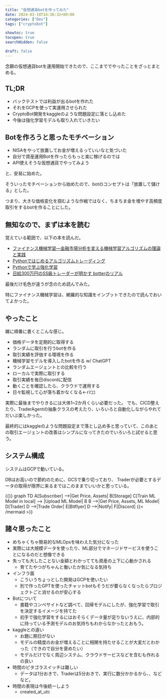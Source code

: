 ```yaml
---
title: "仮想通貨botを作ってみた"
date: 2024-03-18T14:36:32+09:00
categories: ["Dev"]
tags: ["cryptobot"]

showtoc: true
tocopen: true
searchHidden: false

draft: false
---
```


念願の仮想通貨botを運用開始できたので、ここまででやったことをざっとまとめる。

## TL;DR

- バックテストでは利益が出るbotを作れた
- それをGCPを使って実運用させられた
- CryptoBot開発をkaggleのような問題設定に落とし込めた
- 今後は強化学習モデルも取り入れていきたい

## Botを作ろうと思ったモチベーション

- NISAをやって放置してお金が増えるっていいなと気づいた
- 自分で資産運用Botを作ったらもっと楽に稼げるのでは
- API使えそうな仮想通貨でやってみよう

と、安易に始めた。

そういったモチベーションから始めたので、botのコンセプトは「放置して儲ける」とした。

つまり、大きな価格変化を掴むような作戦ではなく、ちまちま金を増やす高頻度取引をするbotを作ることにした。

## 無知なので、まずは本を読む

覚えている範囲で、以下の本を読んだ。

- [ファイナンス機械学習―金融市場分析を変える機械学習アルゴリズムの理論と実践](https://www.amazon.co.jp/gp/product/B0834XJQTY)
- [Pythonではじめるアルゴリズムトレーディング](https://www.amazon.co.jp/gp/product/4873119790)
- [Pythonで学ぶ強化学習](https://www.amazon.co.jp/gp/product/B082HNNGQG)
- [日給300万円のSS級トレーダーが明かす botterのリアル](https://www.amazon.co.jp/gp/product/B09NR1683X)

最後だけ毛色が違うが念のため読んでみた。

特にファイナンス機械学習は、網羅的な知識をインプットできたので読んでおいてよかった。

## やったこと

雑に順番に書くとこんな感じ。

- 価格データを定期的に取得する
- ランダムに取引を行うbotを作る
- 取引実績を評価する環境を作る
- 機械学習モデルを導入したbotを作る w/ ChatGPT
- ランダムエージェントとの比較を行う
- ローカルで実際に取引する
- 取引実績を毎日discordに配信
- 動くことを確認したら、クラウドで運用する
- 日々監視して心が落ち着かなくなる←ｲﾏｺｺ

実際に最後までやりきるには大体1~2か月くらい必要だった。
でも、CICD整えたり、TraderAgentの抽象クラスの考えたり、いろいろと自動化しながらやれてだいぶ楽しかった。

最終的にはkaggleのような問題設定まで落とし込め多と思っていて、このあとの取引エージェントの改善はシンプルになってきたのでいろいろと試せると思う。

## システム構成

システムはGCPで動いている。

DBはお高いので節約のために、GCSで乗り切っており、
Traderが必要とするデータの取得が限界に来るまではこのままでいいかと思っている。

{{<mermaid align="left">}}
graph TD
    A[Subscriber] -->|Get Price, Assets| B[Storage]
    C[Train ML Model in local] --> |Upload ML Model| B
    B -->|Get Price, Assets, ML Model| D[Trader]
    D -->|Trade Order| E[Bitflyer]
    D -->|Notify| F[Discord]
{{< /mermaid >}}

## 諸々思ったこと

- めちゃくちゃ簡易的なMLOpsを味わえた気分になった
- 実際には大規模データを使ったり、ML部分でマネージドサービスを使うことになるのだと想像できる
- 失っても大したことない金額とわかってても資産の上下に心動かされる
  - 育てたやつがちゃんと働いたか気になる気持ち
- インフラ面
  - こういうちょっとした開発はGCPを使いたい
  - 別で作ったGPTを使ったチャットbotもそうだが要らなくなったらプロジェクトごと消せるのが安心する
- Botについて
  - 書籍やコンペサイトなど調べて、回帰モデルにしたが、強化学習で取引を決定するイメージを持てた
  - 初手で強化学習をするにはおそらくデータ量が足りないうえに、内部的に持っている予測モデルのお気持ちもわからなかったとおもう。
- kaggleとの違い
  - お題に期日がない
  - モデルの精度のお金が増えることに相関を持たせることが大変だとわかった（できので自分を褒めたい）
  - モデルだけでなく周辺システム、クラウドサービスなどを含むも作れるの良い
- 時間のピタゴラスイッチは難しい
  - データは1分おきで、Traderは5分おきで、実行に数分かかるから、、などなど。
- 時間の表現は今後統一しよう
  - created_at_utc
